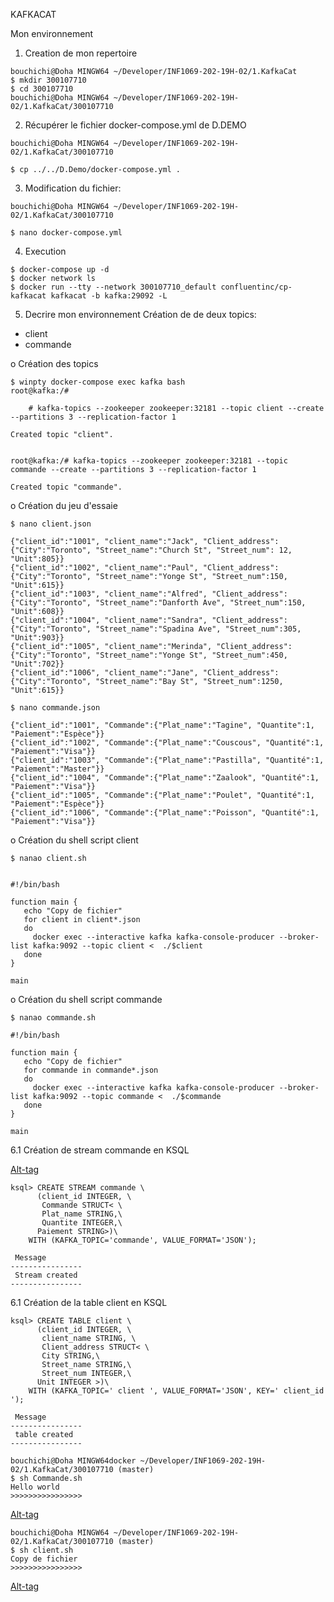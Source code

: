 
KAFKACAT

Mon environnement 
1.	Creation de mon repertoire
````
bouchichi@Doha MINGW64 ~/Developer/INF1069-202-19H-02/1.KafkaCat
$ mkdir 300107710 
$ cd 300107710
bouchichi@Doha MINGW64 ~/Developer/INF1069-202-19H-02/1.KafkaCat/300107710
````
2.	Récupérer le fichier docker-compose.yml de D.DEMO
````
bouchichi@Doha MINGW64 ~/Developer/INF1069-202-19H-02/1.KafkaCat/300107710

$ cp ../../D.Demo/docker-compose.yml .
````
3.	Modification du fichier:
````
bouchichi@Doha MINGW64 ~/Developer/INF1069-202-19H-02/1.KafkaCat/300107710

$ nano docker-compose.yml
````
4.	Execution

````
$ docker-compose up -d 
$ docker network ls
$ docker run --tty --network 300107710_default confluentinc/cp-kafkacat kafkacat -b kafka:29092 -L
````
5. Decrire mon environnement
Création de de deux topics:
-	client
-	commande

o  Création des topics
````
$ winpty docker-compose exec kafka bash
root@kafka:/#

    # kafka-topics --zookeeper zookeeper:32181 --topic client --create --partitions 3 --replication-factor 1

Created topic "client".


root@kafka:/# kafka-topics --zookeeper zookeeper:32181 --topic commande --create --partitions 3 --replication-factor 1

Created topic "commande".
````

o  Création du jeu d'essaie

````
$ nano client.json
````
````
{"client_id":"1001", "client_name":"Jack", "Client_address":{"City":"Toronto", "Street_name":"Church St", "Street_num": 12, "Unit":805}}
{"client_id":"1002", "client_name":"Paul", "Client_address":{"City":"Toronto", "Street_name":"Yonge St", "Street_num":150, "Unit":615}}
{"client_id":"1003", "client_name":"Alfred", "Client_address":{"City":"Toronto", "Street_name":"Danforth Ave", "Street_num":150, "Unit":608}}
{"client_id":"1004", "client_name":"Sandra", "Client_address":{"City":"Toronto", "Street_name":"Spadina Ave", "Street_num":305, "Unit":903}}
{"client_id":"1005", "client_name":"Merinda", "Client_address":{"City":"Toronto", "Street_name":"Yonge St", "Street_num":450, "Unit":702}}
{"client_id":"1006", "client_name":"Jane", "Client_address":{"City":"Toronto", "Street_name":"Bay St", "Street_num":1250, "Unit":615}}

````
 
````
$ nano commande.json
````
````
{"client_id":"1001", "Commande":{"Plat_name":"Tagine", "Quantite":1, "Paiement":"Espèce"}}
{"client_id":"1002", "Commande":{"Plat_name":"Couscous", "Quantité":1, "Paiement":"Visa"}}
{"client_id":"1003", "Commande":{"Plat_name":"Pastilla", "Quantité":1, "Paiement":"Master"}}
{"client_id":"1004", "Commande":{"Plat_name":"Zaalook", "Quantité":1, "Paiement":"Visa"}}
{"client_id":"1005", "Commande":{"Plat_name":"Poulet", "Quantité":1, "Paiement":"Espèce"}}
{"client_id":"1006", "Commande":{"Plat_name":"Poisson", "Quantité":1, "Paiement":"Visa"}}

````

 o  Création du shell script client

````
$ nanao client.sh
````
````

#!/bin/bash

function main {
   echo "Copy de fichier"
   for client in client*.json
   do
     docker exec --interactive kafka kafka-console-producer --broker-list kafka:9092 --topic client <  ./$client
   done
}

main

````

 o   Création du shell script commande
 
 ````
$ nanao commande.sh
````

````
#!/bin/bash

function main {
   echo "Copy de fichier"
   for commande in commande*.json
   do
     docker exec --interactive kafka kafka-console-producer --broker-list kafka:9092 --topic commande <  ./$commande
   done
}

main

````

6.1  Création de stream commande en KSQL

[Alt-tag](ksql.png)

````
ksql> CREATE STREAM commande \
      (client_id INTEGER, \
       Commande STRUCT< \
       Plat_name STRING,\
       Quantite INTEGER,\
      Paiement STRING>)\
    WITH (KAFKA_TOPIC='commande', VALUE_FORMAT='JSON');
````


````
 Message
----------------
 Stream created
----------------

````

6.1  Création de la table client en KSQL
````
ksql> CREATE TABLE client \
      (client_id INTEGER, \
       client_name STRING, \
       Client_address STRUCT< \
       City STRING,\
       Street_name STRING,\
       Street_num INTEGER,\
      Unit INTEGER >)\
    WITH (KAFKA_TOPIC=' client ', VALUE_FORMAT='JSON', KEY=' client_id ');
````

````
 Message
----------------
 table created
----------------
````

````
bouchichi@Doha MINGW64docker ~/Developer/INF1069-202-19H-02/1.KafkaCat/300107710 (master)
$ sh Commande.sh
Hello world
>>>>>>>>>>>>>>>>
````
[Alt-tag](jeu_commande.png)


````
bouchichi@Doha MINGW64 ~/Developer/INF1069-202-19H-02/1.KafkaCat/300107710 (master)
$ sh client.sh
Copy de fichier
>>>>>>>>>>>>>>>>
````

[Alt-tag](jeu_commande.png)



 
